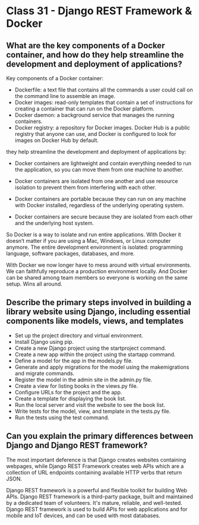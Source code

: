 # Class 31 - Django REST Framework & Docker

## What are the key components of a Docker container, and how do they help streamline the development and deployment of applications?

Key components of a Docker container:

- Dockerfile: a text file that contains all the commands a user could call on the command line to assemble an image.
- Docker images: read-only templates that contain a set of instructions for creating a container that can run on the Docker platform.
- Docker daemon: a background service that manages the running containers.
- Docker registry: a repository for Docker images. Docker Hub is a public registry that anyone can use, and Docker is configured to look for images on Docker Hub by default.

they help streamline the development and deployment of applications by:

- Docker containers are lightweight and contain everything needed to run the application, so you can move them from one machine to another.

- Docker containers are isolated from one another and use resource isolation to prevent them from interfering with each other.

- Docker containers are portable because they can run on any machine with Docker installed, regardless of the underlying operating system.

- Docker containers are secure because they are isolated from each other and the underlying host system.

So Docker is a way to isolate and run entire applications. With Docker it doesn’t matter if you are using a Mac, Windows, or Linux computer anymore. The entire development environment is isolated: programming language, software packages, databases, and more.

With Docker we now longer have to mess around with virtual environments. We can faithfully reproduce a production environment locally. And Docker can be shared among team members so everyone is working on the same setup. Wins all around.

## Describe the primary steps involved in building a library website using Django, including essential components like models, views, and templates

- Set up the project directory and virtual environment.
- Install Django using pip.
- Create a new Django project using the startproject command.
- Create a new app within the project using the startapp command.
- Define a model for the app in the models.py file.
- Generate and apply migrations for the model using the makemigrations and migrate commands.
- Register the model in the admin site in the admin.py file.
- Create a view for listing books in the views.py file.
- Configure URLs for the project and the app.
- Create a template for displaying the book list.
- Run the local server and visit the website to see the book list.
- Write tests for the model, view, and template in the tests.py file.
- Run the tests using the test command.

## Can you explain the primary differences between Django and Django REST framework?

The most important deference is that Django creates websites containing webpages, while Django REST Framework creates web APIs which are a collection of URL endpoints containing available HTTP verbs that return JSON.

Django REST framework is a powerful and flexible toolkit for building Web APIs. Django REST framework is a third-party package, built and maintained by a dedicated team of volunteers. It's mature, reliable, and well-tested. Django REST framework is used to build APIs for web applications and for mobile and IoT devices, and can be used with most databases.